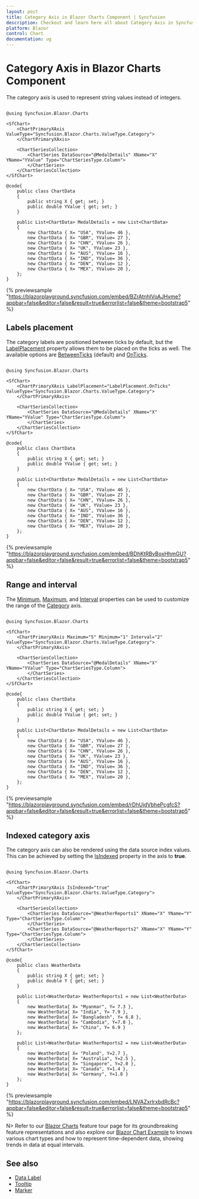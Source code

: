 ```yaml
---
layout: post
title: Category Axis in Blazor Charts Component | Syncfusion
description: Checkout and learn here all about Category Axis in Syncfusion Blazor Charts component and much more.
platform: Blazor
control: Chart
documentation: ug
---
```


# Category Axis in Blazor Charts Component

The category axis is used to represent string values instead of integers.

```cshtml

@using Syncfusion.Blazor.Charts

<SfChart>
    <ChartPrimaryXAxis ValueType="Syncfusion.Blazor.Charts.ValueType.Category">
    </ChartPrimaryXAxis>

    <ChartSeriesCollection>
        <ChartSeries DataSource="@MedalDetails" XName="X" YName="YValue" Type="ChartSeriesType.Column">
        </ChartSeries>
    </ChartSeriesCollection>
</SfChart>

@code{
    public class ChartData
    {
        public string X { get; set; }
        public double YValue { get; set; }
    }

    public List<ChartData> MedalDetails = new List<ChartData>
	{
        new ChartData { X= "USA", YValue= 46 },
        new ChartData { X= "GBR", YValue= 27 },
        new ChartData { X= "CHN", YValue= 26 },
        new ChartData { X= "UK", YValue= 23 },
        new ChartData { X= "AUS", YValue= 16 },
        new ChartData { X= "IND", YValue= 36 },
        new ChartData { X= "DEN", YValue= 12 },
        new ChartData { X= "MEX", YValue= 20 },
    };
}

```

{% previewsample "https://blazorplayground.syncfusion.com/embed/BZrAtnhlVoAJHvme?appbar=false&editor=false&result=true&errorlist=false&theme=bootstrap5" %}

## Labels placement

The category labels are positioned between ticks by default, but the [LabelPlacement](https://help.syncfusion.com/cr/blazor/Syncfusion.Blazor.Charts.ChartCommonAxis.html#Syncfusion_Blazor_Charts_ChartCommonAxis_LabelPlacement) property allows them to be placed on the ticks as well. The available options are [BetweenTicks](https://help.syncfusion.com/cr/blazor/Syncfusion.Blazor.Charts.LabelPlacement.html#Syncfusion_Blazor_Charts_LabelPlacement_BetweenTicks) (default) and [OnTicks](https://help.syncfusion.com/cr/blazor/Syncfusion.Blazor.Charts.LabelPlacement.html#Syncfusion_Blazor_Charts_LabelPlacement_OnTicks).

```cshtml

@using Syncfusion.Blazor.Charts

<SfChart>
    <ChartPrimaryXAxis LabelPlacement="LabelPlacement.OnTicks" ValueType="Syncfusion.Blazor.Charts.ValueType.Category">
    </ChartPrimaryXAxis>

    <ChartSeriesCollection>
        <ChartSeries DataSource="@MedalDetails" XName="X" YName="YValue" Type="ChartSeriesType.Column">
        </ChartSeries>
    </ChartSeriesCollection>
</SfChart>

@code{
    public class ChartData
    {
        public string X { get; set; }
        public double YValue { get; set; }
    }
	
    public List<ChartData> MedalDetails = new List<ChartData>
	{
        new ChartData { X= "USA", YValue= 46 },
        new ChartData { X= "GBR", YValue= 27 },
        new ChartData { X= "CHN", YValue= 26 },
        new ChartData { X= "UK", YValue= 23 },
        new ChartData { X= "AUS", YValue= 16 },
        new ChartData { X= "IND", YValue= 36 },
        new ChartData { X= "DEN", YValue= 12 },
        new ChartData { X= "MEX", YValue= 20 },
    };
}

```

{% previewsample "https://blazorplayground.syncfusion.com/embed/BDhKtRBvBoxHhmGU?appbar=false&editor=false&result=true&errorlist=false&theme=bootstrap5" %}

## Range and interval

The [Minimum](https://help.syncfusion.com/cr/blazor/Syncfusion.Blazor.Charts.ChartCommonAxis.html#Syncfusion_Blazor_Charts_ChartCommonAxis_Minimum), [Maximum](https://help.syncfusion.com/cr/blazor/Syncfusion.Blazor.Charts.ChartCommonAxis.html#Syncfusion_Blazor_Charts_ChartCommonAxis_Maximum), and [Interval](https://help.syncfusion.com/cr/blazor/Syncfusion.Blazor.Charts.ChartCommonAxis.html#Syncfusion_Blazor_Charts_ChartCommonAxis_Interval) properties can be used to customize the range of the [Category](https://help.syncfusion.com/cr/blazor/Syncfusion.Blazor.Charts.ValueType.html#Syncfusion_Blazor_Charts_ValueType_Category) axis.

```cshtml

@using Syncfusion.Blazor.Charts

<SfChart>
    <ChartPrimaryXAxis Maximum="5" Minimum="1" Interval="2" ValueType="Syncfusion.Blazor.Charts.ValueType.Category">
    </ChartPrimaryXAxis>

    <ChartSeriesCollection>
        <ChartSeries DataSource="@MedalDetails" XName="X" YName="YValue" Type="ChartSeriesType.Column">
        </ChartSeries>
    </ChartSeriesCollection>
</SfChart>

@code{
    public class ChartData
    {
        public string X { get; set; }
        public double YValue { get; set; }
    }
	
    public List<ChartData> MedalDetails = new List<ChartData>
	{
        new ChartData { X= "USA", YValue= 46 },
        new ChartData { X= "GBR", YValue= 27 },
        new ChartData { X= "CHN", YValue= 26 },
        new ChartData { X= "UK", YValue= 23 },
        new ChartData { X= "AUS", YValue= 16 },
        new ChartData { X= "IND", YValue= 36 },
        new ChartData { X= "DEN", YValue= 12 },
        new ChartData { X= "MEX", YValue= 20 },
    };
}

```

{% previewsample "https://blazorplayground.syncfusion.com/embed/rDhUjdVbhePcgfcS?appbar=false&editor=false&result=true&errorlist=false&theme=bootstrap5" %}

## Indexed category axis

The category axis can also be rendered using the data source index values. This can be achieved by setting the [IsIndexed](https://help.syncfusion.com/cr/blazor/Syncfusion.Blazor.Charts.ChartCommonAxis.html#Syncfusion_Blazor_Charts_ChartCommonAxis_IsIndexed) property in the axis to **true**.

```cshtml

@using Syncfusion.Blazor.Charts

<SfChart>
    <ChartPrimaryXAxis IsIndexed="true" ValueType="Syncfusion.Blazor.Charts.ValueType.Category">
    </ChartPrimaryXAxis>

    <ChartSeriesCollection>
        <ChartSeries DataSource="@WeatherReports1" XName="X" YName="Y" Type="ChartSeriesType.Column">
        </ChartSeries>
        <ChartSeries DataSource="@WeatherReports2" XName="X" YName="Y" Type="ChartSeriesType.Column">
        </ChartSeries>
    </ChartSeriesCollection>
</SfChart>

@code{
    public class WeatherData
    {
        public string X { get; set; }
        public double Y { get; set; }
    }

    public List<WeatherData> WeatherReports1 = new List<WeatherData>
	{
        new WeatherData{ X= "Myanmar", Y= 7.3 },
        new WeatherData{ X= "India", Y= 7.9 },
        new WeatherData{ X= "Bangladesh", Y= 6.8 },
        new WeatherData{ X= "Cambodia", Y=7.0 },
        new WeatherData{ X= "China", Y= 6.9 }
    };

    public List<WeatherData> WeatherReports2 = new List<WeatherData>
	{
        new WeatherData{ X= "Poland", Y=2.7 },
        new WeatherData{ X= "Australia", Y=2.5 },
        new WeatherData{ X= "Singapore", Y=2.0 },
        new WeatherData{ X= "Canada", Y=1.4 },
        new WeatherData{ X= "Germany", Y=1.8 }
    };
}

```

{% previewsample "https://blazorplayground.syncfusion.com/embed/LNVAZxrlrxbdRcBc?appbar=false&editor=false&result=true&errorlist=false&theme=bootstrap5" %}

N> Refer to our [Blazor Charts](https://www.syncfusion.com/blazor-components/blazor-charts) feature tour page for its groundbreaking feature representations and also explore our [Blazor Chart Example](https://blazor.syncfusion.com/demos/chart/line?theme=bootstrap5) to knows various chart types and how to represent time-dependent data, showing trends in data at equal intervals.

## See also

* [Data Label](./data-labels)
* [Tooltip](./tool-tip)
* [Marker](./data-markers)